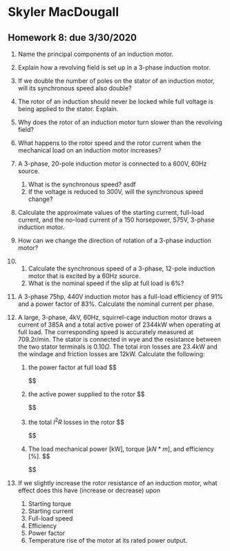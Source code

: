# Skyler MacDougall

## Homework 8: due 3/30/2020

1.  Name the principal components of an induction motor.
    
2.  Explain how a revolving field is set up in a 3-phase induction motor.
    
3.   If we double the number of poles on the stator of an induction motor, will its synchronous speed also double?
    
4.   The rotor of an induction should never be locked while full voltage is being applied to the stator. Explain.
    
5.   Why does the rotor of an induction motor turn slower than the revolving field?
    
6.   What happens to the rotor speed and the rotor current when the mechanical load on an induction motor increases?



10.  A 3-phase, 20-pole induction motor is connected to a 600V, 60Hz source.
     1.  What is the synchronous speed?
         asdf
     2.  If the voltage is reduced to 300V, will the synchronous speed change? 



12.  Calculate the approximate values of the starting current, full-load current, and the no-load current of a 150 horsepower, 575V, 3-phase induction motor.



14. How can we change the direction of rotation of a 3-phase induction motor?



15. 
    1. Calculate the synchronous speed of a 3-phase, 12-pole induction motor that is excited by a 60Hz source.
    2. What is the nominal speed if the slip at full load is 6%?



18. A 3-phase 75hp, 440V induction motor has a full-load efficiency of 91% and a power factor of 83%. Calculate the nominal current per phase.



23. A large, 3-phase, 4kV, 60Hz, squirrel-cage induction motor draws a current of 385A and a total active power of 2344kW when operating at full load. The corresponding speed is accurately measured at 709.2r/min. The stator is connected in wye and the resistance between the two stator terminals is $0.10\Omega$. The total iron losses are 23.4kW and the windage and friction losses are 12kW. Calculate the following:
    1. the power factor at full load
        $$
        
        $$
    
    2. the active power supplied to the rotor
        $$
        
        $$
    
    3. the total $I^2R$ losses in the rotor
        $$
        
        $$
    
    4. The load mechanical power [kW], torque [$kN*m$], and efficiency [%].
        $$
        
        $$



24.  If we slightly increase the rotor resistance of an induction motor, what effect does this have (increase or decrease) upon
     1.  Starting torque
     2.  Starting current
     3.  Full-load speed
     4.  Efficiency
     5.  Power factor
     6.  Temperature rise of the motor at its rated power output.